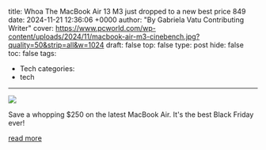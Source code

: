 title: Whoa The MacBook Air 13 M3 just dropped to a new best price 849
date: 2024-11-21 12:36:06 +0000
author: "By Gabriela Vatu  Contributing Writer"
cover: https://www.pcworld.com/wp-content/uploads/2024/11/macbook-air-m3-cinebench.jpg?quality=50&strip=all&w=1024
draft: false
top: false
type: post
hide: false
toc: false
tags:
  - Tech
categories:
  - tech
---

![](https://www.pcworld.com/wp-content/uploads/2024/11/macbook-air-m3-cinebench.jpg?quality=50&strip=all&w=1024)

Save a whopping $250 on the latest MacBook Air. It's the best Black Friday ever!

[read more](https://www.pcworld.com/article/2528241/whoa-the-macbook-air-13-m3-just-dropped-to-a-new-best-price-849.html)
